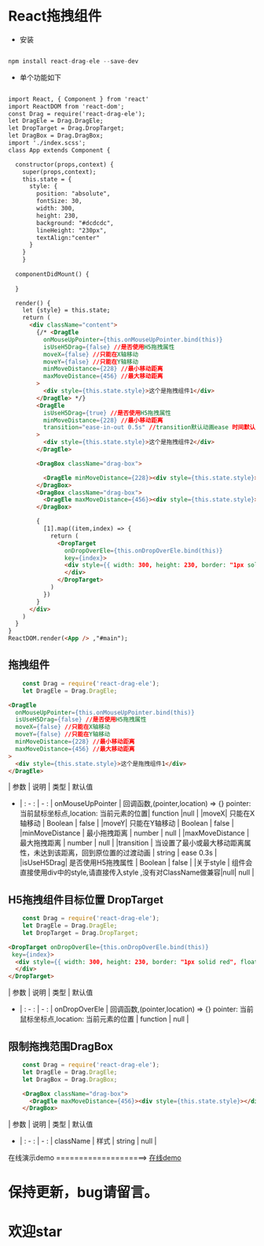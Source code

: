 # React拖拽组件


* 安装

```javascript

npm install react-drag-ele --save-dev

```

* 单个功能如下

```html

import React, { Component } from 'react'
import ReactDOM from 'react-dom';
const Drag = require('react-drag-ele');
let DragEle = Drag.DragEle;
let DropTarget = Drag.DropTarget;
let DragBox = Drag.DragBox;
import './index.scss';
class App extends Component {

  constructor(props,context) {
    super(props,context);
    this.state = {
      style: {
        position: "absolute",
        fontSize: 30,
        width: 300,
        height: 230,
        background: "#dcdcdc",
        lineHeight: "230px",
        textAlign:"center"
      }
    }
    }
    
  componentDidMount() {
    
  }

  render() {
    let {style} = this.state;
    return (
      <div className="content">
        {/* <DragEle
          onMouseUpPointer={this.onMouseUpPointer.bind(this)}
          isUseH5Drag={false} //是否使用H5拖拽属性
          moveX={false} //只能在X轴移动
          moveY={false} //只能在Y轴移动
          minMoveDistance={228} //最小移动距离
          maxMoveDistance={456} //最大移动距离
        >
          <div style={this.state.style}>这个是拖拽组件1</div>
        </DragEle> */}
        <DragEle
          isUseH5Drag={true} //是否使用H5拖拽属性
          minMoveDistance={228} //最小移动距离
          transition="ease-in-out 0.5s" //transition默认动画ease 时间默认0.3秒
        >
          <div style={this.state.style}>这个是拖拽组件2</div>
        </DragEle>

        <DragBox className="drag-box">

          <DragEle minMoveDistance={228}><div style={this.state.style}></div></DragEle>
        </DragBox>
        <DragBox className="drag-box">
          <DragEle maxMoveDistance={456}><div style={this.state.style}></div></DragEle>
        </DragBox>

        {
          [1].map((item,index) => {
            return (
              <DropTarget
                onDropOverEle={this.onDropOverEle.bind(this)}
                key={index}>
                <div style={{ width: 300, height: 230, border: "1px solid red", float: "left" }}>
                </div>
              </DropTarget>
            )
          })
        }
      </div>
    )
  }
}
ReactDOM.render(<App /> ,"#main");

```
## 拖拽组件 <Drag>

```javascript
    const Drag = require('react-drag-ele');
    let DragEle = Drag.DragEle;
```


```html
<DragEle
  onMouseUpPointer={this.onMouseUpPointer.bind(this)}
  isUseH5Drag={false} //是否使用H5拖拽属性
  moveX={false} //只能在X轴移动
  moveY={false} //只能在Y轴移动
  minMoveDistance={228} //最小移动距离
  maxMoveDistance={456} //最大移动距离
>
  <div style={this.state.style}>这个是拖拽组件1</div>
</DragEle>
```

| 参数 | 说明 | 类型 | 默认值
- | : - : | - :
| onMouseUpPointer | 回调函数,(pointer,location) => {} pointer: 当前鼠标坐标点,location: 当前元素的位置| function |null |
|moveX| 只能在X轴移动 | Boolean | false |
|moveY| 只能在Y轴移动 | Boolean | false |
|minMoveDistance | 最小拖拽距离 | number | null |
|maxMoveDistance | 最大拖拽距离 | number | null |
|transition | 当设置了最小或最大移动距离属性，未达到该距离，回到原位置的过渡动画 | string | ease 0.3s |
|isUseH5Drag| 是否使用H5拖拽属性 | Boolean | false |
|关于style | 组件会直接使用div中的style,请直接传入style ,没有对ClassName做兼容|null| null |


## H5拖拽组件目标位置 DropTarget
```javascript
    const Drag = require('react-drag-ele');
    let DragEle = Drag.DragEle;
    let DropTarget = Drag.DropTarget;
```

```html
<DropTarget onDropOverEle={this.onDropOverEle.bind(this)}
 key={index}>
  <div style={{ width: 300, height: 230, border: "1px solid red", float: "left" }}>
  </div>
</DropTarget>
```

| 参数 | 说明 | 类型 | 默认值
- | : - : | - :
| onDropOverEle | 回调函数,(pointer,location) => {} pointer: 当前鼠标坐标点,location: 当前元素的位置 | function | null |


## 限制拖拽范围DragBox


```javascript
    const Drag = require('react-drag-ele');
    let DragEle = Drag.DragEle;
    let DragBox = Drag.DragBox;
```


```html
    <DragBox className="drag-box">
      <DragEle maxMoveDistance={456}><div style={this.state.style}></div></DragEle>
    </DragBox>
```



| 参数 | 说明 | 类型 | 默认值
- | : - : | - :
| className | 样式 | string | null |

在线演示demo ====================>
[在线demo](http://www.ruanweiguang.org)

# 保持更新，bug请留言。

# 欢迎star  


